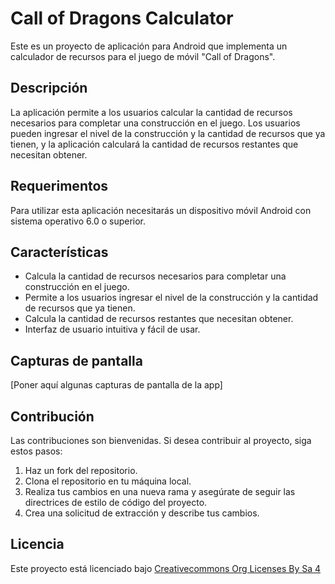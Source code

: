 # Call of Dragons Calculator

Este es un proyecto de aplicación para Android que implementa un calculador de recursos para el
juego de móvil "Call of Dragons".

## Descripción

La aplicación permite a los usuarios calcular la cantidad de recursos necesarios para completar una
construcción en el juego. Los usuarios pueden ingresar el nivel de la construcción y la cantidad de
recursos que ya tienen, y la aplicación calculará la cantidad de recursos restantes que necesitan
obtener.

## Requerimentos

Para utilizar esta aplicación necesitarás un dispositivo móvil Android con sistema operativo 6.0 o
superior.

## Características

- Calcula la cantidad de recursos necesarios para completar una construcción en el juego.
- Permite a los usuarios ingresar el nivel de la construcción y la cantidad de recursos que ya
  tienen.
- Calcula la cantidad de recursos restantes que necesitan obtener.
- Interfaz de usuario intuitiva y fácil de usar.

## Capturas de pantalla

[Poner aquí algunas capturas de pantalla de la app]

## Contribución

Las contribuciones son bienvenidas. Si desea contribuir al proyecto, siga estos pasos:

1. Haz un fork del repositorio.
2. Clona el repositorio en tu máquina local.
3. Realiza tus cambios en una nueva rama y asegúrate de seguir las directrices de estilo de código
   del proyecto.
4. Crea una solicitud de extracción y describe tus cambios.

## Licencia

Este proyecto está licenciado bajo [Creativecommons Org Licenses By Sa 4](https://creativecommons.org/licenses/by-nc-sa/4.0/)
